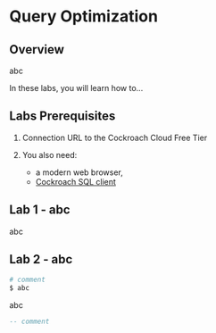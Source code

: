 # Query Optimization

## Overview

abc

In these labs, you will learn how to...

## Labs Prerequisites

1. Connection URL to the Cockroach Cloud Free Tier

2. You also need:

    - a modern web browser,
    - [Cockroach SQL client](https://www.cockroachlabs.com/docs/stable/install-cockroachdb-linux)

## Lab 1 - abc

abc

## Lab 2 - abc

```bash
# comment
$ abc
```

abc

```sql
-- comment
```
